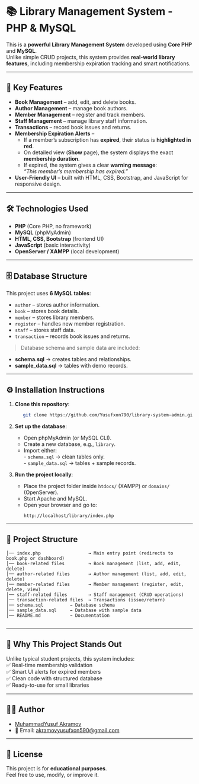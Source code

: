 # 📚 Library Management System - PHP & MySQL  

This is a **powerful Library Management System** developed using **Core PHP** and **MySQL**.  
Unlike simple CRUD projects, this system provides **real-world library features**, including membership expiration tracking and smart notifications.  

---

## 🚀 Key Features  
- **Book Management** – add, edit, and delete books.  
- **Author Management** – manage book authors.  
- **Member Management** – register and track members.  
- **Staff Management** – manage library staff information.  
- **Transactions** – record book issues and returns.  
- **Membership Expiration Alerts** –  
  - If a member’s subscription has **expired**, their status is **highlighted in red**.  
  - On detailed view (**Show** page), the system displays the exact **membership duration**.  
  - If expired, the system gives a clear **warning message**:  
    *“This member’s membership has expired.”*  
- **User-Friendly UI** – built with HTML, CSS, Bootstrap, and JavaScript for responsive design.  

---

## 🛠️ Technologies Used  
- **PHP** (Core PHP, no framework)  
- **MySQL** (phpMyAdmin)  
- **HTML, CSS, Bootstrap** (frontend UI)  
- **JavaScript** (basic interactivity)  
- **OpenServer / XAMPP** (local development)  

---

## 🗄️ Database Structure  
This project uses **6 MySQL tables**:  

- `author` – stores author information.  
- `book` – stores book details.  
- `member` – stores library members.  
- `register` – handles new member registration.  
- `staff` – stores staff data.  
- `transaction` – records book issues and returns.  

> Database schema and sample data are included:  
- **schema.sql** → creates tables and relationships.  
- **sample_data.sql** → tables with demo records.  

---

## ⚙️ Installation Instructions  

1. **Clone this repository**:
   ```bash
      git clone https://github.com/Yusufxon790/library-system-admin.git

2. **Set up the database**:   
   - Open phpMyAdmin (or MySQL CLI).   
   - Create a new database, e.g., `library`.  
   - Import either:  
         - `schema.sql` → clean tables only.  
         - `sample_data.sql` → tables + sample records.  
     
2. **Run the project locally**:  
   - Place the project folder inside `htdocs/` (XAMPP) or `domains/` (OpenServer).  
   - Start Apache and MySQL.  
   - Open your browser and go to:
     ```
     http://localhost/library/index.php

---

## 📂 Project Structure

``` 
│── index.php                  → Main entry point (redirects to book.php or dashboard)    
│── book-related files         → Book management (list, add, edit, delete)  
│── author-related files       → Author management (list, add, edit, delete)  
│── member-related files       → Member management (register, edit, delete, view)  
│── staff-related files        → Staff management (CRUD operations)  
│── transaction-related files  → Transactions (issue/return)  
│── schema.sql          → Database schema  
│── sample_data.sql     → Database with sample data  
│── README.md           → Documentation  
 
```

---

## 🔑 Why This Project Stands Out  

Unlike typical student projects, this system includes:   
✅ Real-time membership validation  
✅ Smart UI alerts for expired members  
✅ Clean code with structured database   
✅ Ready-to-use for small libraries  

---

## 👨‍💻 Author  
- [MuhammadYusuf Akramov](https://github.com/Yusufxon790)   
- 📧 Email: akramovyusufxon590@gmail.com  

---

## 📝 License
This project is for **educational purposes**.  
Feel free to use, modify, or improve it.  
